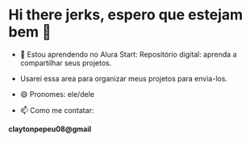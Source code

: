 # Hi there jerks, espero que estejam bem 👋 
- 🌱 Estou aprendendo no Alura Start: Repositório digital: aprenda a compartilhar seus projetos.
  
- Usarei essa area para organizar meus projetos para envia-los.
  
- 😄 Pronomes: ele/dele
  
- 📫 Como me contatar:

 **claytonpepeu08@gmail**

<!--
**Kromilo/Kromilo** is a ✨ _special_ ✨ repository because its `README.md` (this file) appears on your GitHub profile.


- 🔭 I’m currently working on nothing.
- 🌱 I’m currently learning Alura Start: Repositório digital: aprenda a compartilhar seus projetos.
- 👯 I’m looking to collaborate on nothing.
- 🤔 I’m looking for help with nothing.
- 💬 Ask me about nothing.
- 📫 How to reach me: claytonpepeu08@gmail
- 😄 Pronouns: he/him
- ⚡ Fun fact: I don't realy like Alura, but i like progaming.
-->
